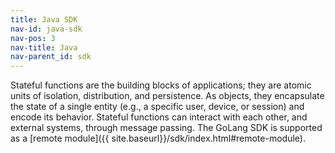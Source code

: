 ```yaml
---
title: Java SDK 
nav-id: java-sdk
nav-pos: 3
nav-title: Java
nav-parent_id: sdk
---
```

<!--
Licensed to the Apache Software Foundation (ASF) under one
or more contributor license agreements.  See the NOTICE file
distributed with this work for additional information
regarding copyright ownership.  The ASF licenses this file
to you under the Apache License, Version 2.0 (the
"License"); you may not use this file except in compliance
with the License.  You may obtain a copy of the License at

  http://www.apache.org/licenses/LICENSE-2.0

Unless required by applicable law or agreed to in writing,
software distributed under the License is distributed on an
"AS IS" BASIS, WITHOUT WARRANTIES OR CONDITIONS OF ANY
KIND, either express or implied.  See the License for the
specific language governing permissions and limitations
under the License.
-->

Stateful functions are the building blocks of applications; they are atomic units of isolation, distribution, and persistence.
As objects, they encapsulate the state of a single entity (e.g., a specific user, device, or session) and encode its behavior.
Stateful functions can interact with each other, and external systems, through message passing.
The GoLang SDK is supported as a [remote module]({{ site.baseurl}}/sdk/index.html#remote-module).